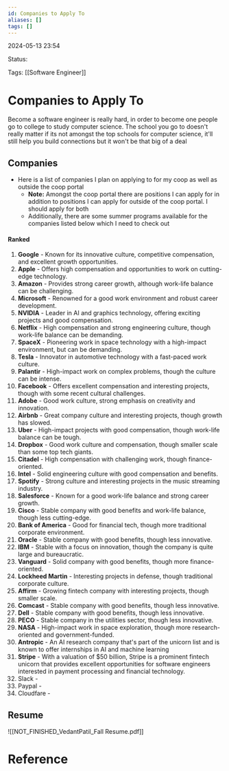 ```yaml
---
id: Companies to Apply To
aliases: []
tags: []
---
```


2024-05-13 23:54

Status: 

Tags: [[Software Engineer]]

# Companies to Apply To

Become a software engineer is really hard, in order to become one people go to college to study computer science. The school you go to doesn't really matter if its not amongst the top schools for computer science, it'll still help you build connections but it won't be that big of a deal


## Companies
- Here is a list of companies I plan on applying to for my coop as well as outside the coop portal 
	- **Note:** Amongst the coop portal there are positions I can apply for in addition to positions I can apply for outside of the coop portal. I should apply for both
	- Additionally, there are some summer programs available for the companies listed below which I need to check out

#### Ranked 
 1. **Google** - Known for its innovative culture, competitive compensation, and excellent growth opportunities.
2. **Apple** - Offers high compensation and opportunities to work on cutting-edge technology.
3. **Amazon** - Provides strong career growth, although work-life balance can be challenging.
4. **Microsoft** - Renowned for a good work environment and robust career development.
5. **NVIDIA** - Leader in AI and graphics technology, offering exciting projects and good compensation.
6. **Netflix** - High compensation and strong engineering culture, though work-life balance can be demanding.
7. **SpaceX** - Pioneering work in space technology with a high-impact environment, but can be demanding.
8. **Tesla** - Innovator in automotive technology with a fast-paced work culture.
9. **Palantir** - High-impact work on complex problems, though the culture can be intense.
10. **Facebook** - Offers excellent compensation and interesting projects, though with some recent cultural challenges.
11. **Adobe** - Good work culture, strong emphasis on creativity and innovation.
12. **Airbnb** - Great company culture and interesting projects, though growth has slowed.
13. **Uber** - High-impact projects with good compensation, though work-life balance can be tough.
14. **Dropbox** - Good work culture and compensation, though smaller scale than some top tech giants.
15. **Citadel** - High compensation with challenging work, though finance-oriented.
16. **Intel** - Solid engineering culture with good compensation and benefits.
17. **Spotify** - Strong culture and interesting projects in the music streaming industry.
18. **Salesforce** - Known for a good work-life balance and strong career growth.
19. **Cisco** - Stable company with good benefits and work-life balance, though less cutting-edge.
20. **Bank of America** - Good for financial tech, though more traditional corporate environment.
21. **Oracle** - Stable company with good benefits, though less innovative.
22. **IBM** - Stable with a focus on innovation, though the company is quite large and bureaucratic.
23. **Vanguard** - Solid company with good benefits, though more finance-oriented.
24. **Lockheed Martin** - Interesting projects in defense, though traditional corporate culture.
25. **Affirm** - Growing fintech company with interesting projects, though smaller scale.
26. **Comcast** - Stable company with good benefits, though less innovative.
27. **Dell** - Stable company with good benefits, though less innovative.
28. **PECO** - Stable company in the utilities sector, though less innovative.
29. **NASA** - High-impact work in space exploration, though more research-oriented and government-funded.
30. **Antropic** - An AI research company that's part of the unicorn list and is known to offer internships in AI and machine learning
31. **Stripe** - With a valuation of $50 billion, Stripe is a prominent fintech unicorn that provides excellent opportunities for software engineers interested in payment processing and financial technology.
32. Slack - 
33. Paypal - 
34. Cloudfare - 

## Resume 
![[NOT_FINISHED_VedantPatil_Fall Resume.pdf]]



# Reference
